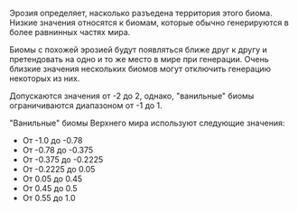 Эрозия определяет, насколько разъедена территория этого биома. Низкие значения относятся к биомам,
которые обычно генерируются в более равнинных частях мира.

Биомы с похожей эрозией будут появляться ближе друг к другу
и претендовать на одно и то же место в мире при генерации.
Очень близкие значения нескольких биомов могут отключить генерацию некоторых из них.

Допускаются значения от -2 до 2, однако, "ванильные" биомы ограничиваются диапазоном
от -1 до 1.

"Ванильные" биомы Верхнего мира используют следующие значения:

* От -1.0 до -0.78
* От -0.78 до -0.375
* От -0.375 до -0.2225
* От -0.2225 до 0.05
* От 0.05 до 0.45
* От 0.45 до 0.5
* От 0.55 до 1.0